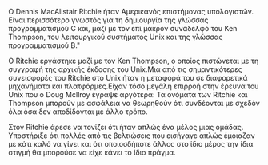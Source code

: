  Ο Dennis MacAlistair Ritchie ήταν Αμερικανός επιστήμονας υπολογιστών. Είναι περισσότερο γνωστός για τη δημιουργία της γλώσσας προγραμματισμού C και, μαζί με τον επί μακρόν συνάδελφό του Ken Thompson, του λειτουργικού συστήματος Unix και της γλώσσας προγραμματισμού B." 

Ο Ritchie εργάστηκε μαζί με τον Ken Thompson, ο οποίος πιστώνεται με τη συγγραφή της αρχικής έκδοσης του Unix.Μια από τις σημαντικότερες συνεισφορές του Ritchie στο Unix ήταν η μεταφορά του σε διαφορετικά μηχανήματα και πλατφόρμες.Είχαν τόσο μεγάλη επιρροή στην έρευνα του Unix που ο Doug McIlroy έγραψε αργότερα: Τα ονόματα των Ritchie και Thompson μπορούν με ασφάλεια να θεωρηθούν ότι συνδέονται με σχεδόν όλα όσα δεν αποδίδονται με άλλο τρόπο.

Στον Ritchie άρεσε να τονίζει ότι ήταν απλώς ένα μέλος μιας ομάδας. Υποστήριξε ότι πολλές από τις βελτιώσεις που εισήγαγε απλώς έμοιαζαν με κάτι καλό να γίνει και ότι οποιοσδήποτε άλλος στο ίδιο μέρος την ίδια στιγμή θα μπορούσε να είχε κάνει το ίδιο πράγμα.

